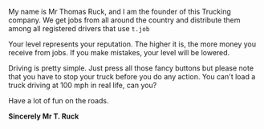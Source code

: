 My name is Mr Thomas Ruck, and I am the founder of this Trucking company.
We get jobs from all around the country and distribute them among all registered drivers that use `t.job`

Your level represents your reputation. The higher it is, the more money you receive from jobs. If you make mistakes, your level will be lowered.

Driving is pretty simple. Just press all those fancy buttons but please note that you have to stop your truck before you do any action.
You can't load a truck driving at 100 mph in real life, can you?

Have a lot of fun on the roads.

**Sincerely
Mr T. Ruck**
